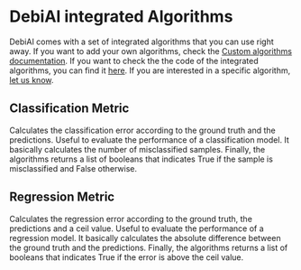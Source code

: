 # DebiAI integrated Algorithms

DebiAI comes with a set of integrated algorithms that you can use right away.
If you want to add your own algorithms, check the [Custom algorithms documentation](./README.md). If you want to check the the code of the integrated algorithms, you can find it [here](https://github.com/debiai/debiai/tree/main/debiaiServer/modules/algoProviders/integratedAlgoProvider/algorithms). If you are interested in a specific algorithm, [let us know](https://github.com/debiai/debiai/issues).

## Classification Metric

Calculates the classification error according to the ground truth and the predictions. Useful to evaluate the performance of a classification model. It basically calculates the number of misclassified samples. Finally, the algorithms returns a list of booleans that indicates True if the sample is misclassified and False otherwise.

## Regression Metric

Calculates the regression error according to the ground truth, the predictions and a ceil value. Useful to evaluate the performance of a regression model. It basically calculates the absolute difference between the ground truth and the predictions. Finally, the algorithms returns a list of booleans that indicates True if the error is above the ceil value.

